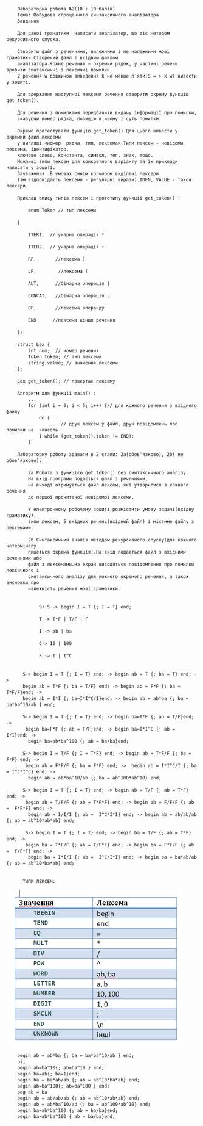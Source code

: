 
        Лабораторна робота №2(10 + 10 балів)
        Тема: Побудова спрощенного синтаксичного аналізатора
        Завдання

        Для даної граматики  написати аналізатор, що діє методом рекурсивного спуска.

        Створити файл з реченнями, належними і не належними мові граматики.Створений файл є вхідним файлом
        аналізатора.Кожне речення – окремий рядок, у частині речень зробити синтаксичні і лексичні помилки.
        2 речення w довжиною виведення k не менше п’яти(S = > k w) вивести у зошиті.

        Для одержання наступної лексеми речення створити окрему функцію get_token().

        Для речення з помилками передбачити видачу інформації про помилки,
        вказуючи номер рядка, позицію в ньому і суть помилки.

        Окремо протестувати функцію get_token().Для цього вивести у окремий файл лексеми
        у вигляді <номер  рядка, тип, лексема>.Типи лексем – невідома лексема, ідентифікатор,
        ключове слово, константа, символ, тег, знак, тощо.
        Можливі типи лексем для конкретного варіанту та їх приклади написати у зошиті.
        Зауваження: В умовах синім кольором виділені лексери
        (їм відповідають лексеми - регулярні вирази).IDEN, VALUE - також лексери.

        Приклад опису типів лексем і прототипу функції get_token() :

            enum Token // тип лексеми

        {

            ITER1,  // унарна операція *

            ITER2,  // унарна операція +

            RP,       //лексема )

            LP,        //лексема (

            ALT,      //бінарна операція |

            CONCAT,   //бінарна операція .

            OP,       //лексема операнду

            END      //лексема кінця речення

        };

        struct Lex {
            int num;  // номер речення
            Token token; // тип лексеми
            string value; // значення лексеми
        };

        Lex get_token(); // повертає лексему

        Алгоритм для функції main() :
            ...
            for (int i = 0; i < 5; i++) {// для кожного речення з вхідного файлу
                do {
                    ... // друк лексем у файл, друк повідомлень про помилки на  консоль
                } while (get_token().token != END);
            }

        Лабораторну роботу здавати в 2 єтапи: 2a(обов'язково), 2б( не обов'язково):

            2a.Робота з функцією get_token() без синтаксичного аналізу.
            На вхід програми подається файл з реченнями, 
            на виході отримується файл лексем, які утворилися з кожного речення 
            до першої прочитаної невідомої лексеми.

            У електронному робочому зошиті розмістити умову задачі(вхідну граматику), 
            типи лексем, 5 вхідних речень(вхідний файл) і містиме файлу з лексемами.

            2б.Синтаксичний аналіз методом рекурсивного спуску(для кожного нетерміналу 
            пишеться окрема функція).На вхід подається файл з вхідними реченнями або 
            файл з лексемами.На екран виводяться повідомлення про помилки лексичного і 
            синтаксичного аналізу для кожного окремого речення, а також висновки про
            належність речення мові граматики.


                9) S -> begin I = T {; I = T} end;

                T -> T*F | T/F | F

                I -> ab | ba

                C-> 10 | 100

                F -> I | I^C
                
                
          S-> begin I = T {; I = T} end; -> begin ab = T {; ba = T} end; -> 
          begin ab = T*F {; ba = T/F} end; -> begin ab = F*F {; ba = T*F/F}end; ->
          begin ab = I*I {; ba=I*I^C/I}end; -> begin ab = ab*ba {; ba = ba*ba^10/ab } end;
          
          S-> begin I = T {; I = T} end; -> begin ba=T*F {; ab = T/F}end; ->
           begin ba=F*F {; ab = F/F}end; -> begin ba=I*I^C {; ab = I/I}end; ->
            begin ba=ab*ba^100 {; ab = ba/ba}end;
          
          S-> begin I = T/F {; I = T*F} end; -> begin ab = T*F/F {; ba = F*F} end; ->
           begin ab = F*F/F {; ba = F*F} end; ->  begin ab = I*I^C/I {; ba = I^C*I^C} end; ->
            begin ab = ab*ba^10/ab {; ba = ab^100*ab^10} end; 
          
          S-> begin I = T {; I = T} end; -> begin ab = T/F {; ab = T*F} end; ->
           begin ab = T/F/F {; ab = T*F*F} end; -> begin ab = F/F/F {; ab =  F*F*F} end; ->
            begin ab = I/I/I {; ab =  I^C*I*I} end; -> begin ab = ab/ab/ab {; ab = ab^10*ab*ab} end;
          
           S-> begin I = T {; I = T} end; -> begin ba = T/F {; ab = T*F} end; ->
           begin ba = T*F/F {; ab = T/F*F} end; -> begin ba = F*F/F {; ab =  F/F*F} end; ->
            begin ba = I*I/I {; ab =  I^C/I*I} end; -> begin ba = ba*ab/ab {; ab = ab^10*ba*ab} end;
          
          
          ТИПИ ЛЕКСЕМ:
   ![уууу](https://github.com/lawfulolha/compilation-course-ss2021/blob/main/%D1%83%D1%83%D1%83%D1%83.png)
          
          
        begin ab = ab*ba {; ba = ba*ba^10/ab } end;
        pii
        begin ab=ba^10{; ab=ba^10 } end;
        begin ba=ab{; ba=1}end;
        begin ba = ba*ab/ab {; ab = ab^10*ba*ab} end;
        begin ab=ba^100{; ab=ba^100 } end;
        beg ab = ba
        begin ab = ab/ab/ab {; ab = ab^10*ab*ab} end;
        begin ab = ab*ba^10/ab {; ba = ab^100*ab^10} end;
        begin ba=ab*ba^100 {; ab = ba/ba}end;
        begin ba=ab*ba^100 { ab = ba/ba}end;

